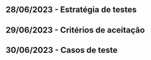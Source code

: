 ## 28/06/2023 - Estratégia de testes
## 29/06/2023 - Critérios de aceitação
## 30/06/2023 - Casos de teste
